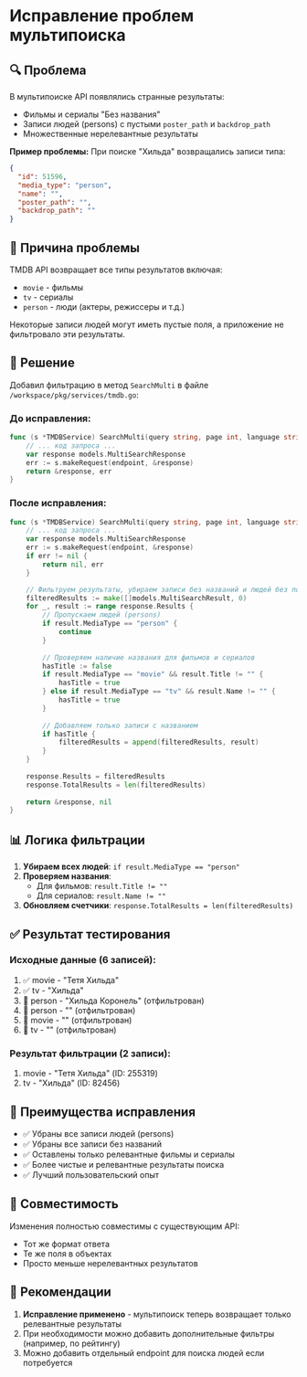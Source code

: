 # Исправление проблем мультипоиска

## 🔍 Проблема
В мультипоиске API появлялись странные результаты:
- Фильмы и сериалы "Без названия"
- Записи людей (persons) с пустыми `poster_path` и `backdrop_path`
- Множественные нерелевантные результаты

**Пример проблемы:**
При поиске "Хильда" возвращались записи типа:
```json
{
  "id": 51596,
  "media_type": "person",
  "name": "",
  "poster_path": "",
  "backdrop_path": ""
}
```

## 🎯 Причина проблемы
TMDB API возвращает все типы результатов включая:
- `movie` - фильмы
- `tv` - сериалы  
- `person` - люди (актеры, режиссеры и т.д.)

Некоторые записи людей могут иметь пустые поля, а приложение не фильтровало эти результаты.

## 🔧 Решение
Добавил фильтрацию в метод `SearchMulti` в файле `/workspace/pkg/services/tmdb.go`:

### До исправления:
```go
func (s *TMDBService) SearchMulti(query string, page int, language string) (*models.MultiSearchResponse, error) {
    // ... код запроса ...
    var response models.MultiSearchResponse
    err := s.makeRequest(endpoint, &response)
    return &response, err
}
```

### После исправления:
```go
func (s *TMDBService) SearchMulti(query string, page int, language string) (*models.MultiSearchResponse, error) {
    // ... код запроса ...
    var response models.MultiSearchResponse
    err := s.makeRequest(endpoint, &response)
    if err != nil {
        return nil, err
    }

    // Фильтруем результаты, убираем записи без названий и людей без постеров
    filteredResults := make([]models.MultiSearchResult, 0)
    for _, result := range response.Results {
        // Пропускаем людей (persons)
        if result.MediaType == "person" {
            continue
        }
        
        // Проверяем наличие названия для фильмов и сериалов
        hasTitle := false
        if result.MediaType == "movie" && result.Title != "" {
            hasTitle = true
        } else if result.MediaType == "tv" && result.Name != "" {
            hasTitle = true
        }
        
        // Добавляем только записи с названием
        if hasTitle {
            filteredResults = append(filteredResults, result)
        }
    }
    
    response.Results = filteredResults
    response.TotalResults = len(filteredResults)
    
    return &response, nil
}
```

## 📊 Логика фильтрации
1. **Убираем всех людей**: `if result.MediaType == "person"`
2. **Проверяем названия**:
   - Для фильмов: `result.Title != ""`
   - Для сериалов: `result.Name != ""`
3. **Обновляем счетчики**: `response.TotalResults = len(filteredResults)`

## ✅ Результат тестирования

### Исходные данные (6 записей):
1. ✅ movie - "Тетя Хильда" 
2. ✅ tv - "Хильда"
3. 🚫 person - "Хильда Коронель" (отфильтрован)
4. 🚫 person - "" (отфильтрован)
5. 🚫 movie - "" (отфильтрован)
6. 🚫 tv - "" (отфильтрован)

### Результат фильтрации (2 записи):
1. movie - "Тетя Хильда" (ID: 255319)
2. tv - "Хильда" (ID: 82456)

## 🎉 Преимущества исправления
- ✅ Убраны все записи людей (persons)
- ✅ Убраны все записи без названий  
- ✅ Оставлены только релевантные фильмы и сериалы
- ✅ Более чистые и релевантные результаты поиска
- ✅ Лучший пользовательский опыт

## 🔄 Совместимость
Изменения полностью совместимы с существующим API:
- Тот же формат ответа
- Те же поля в объектах
- Просто меньше нерелевантных результатов

## 🚀 Рекомендации
1. **Исправление применено** - мультипоиск теперь возвращает только релевантные результаты
2. При необходимости можно добавить дополнительные фильтры (например, по рейтингу)
3. Можно добавить отдельный endpoint для поиска людей если потребуется